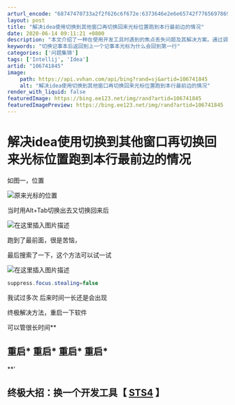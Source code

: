 ```yaml
---
arturl_encode: "68747470733a2f2f626c6f672e:6373646e2e6e65742f77656978696e5f34323236343830352f:61727469636c652f64657461696c732f313036373431383435"
layout: post
title: "解决idea使用切换到其他窗口再切换回来光标位置跑到本行最前边的情况"
date: 2020-06-14 09:11:21 +0800
description: "本文介绍了一种在使用开发工具时遇到的焦点丢失问题及其解决方案。通过调整配置文件中的'suppress"
keywords: "切换记事本后返回到上一个记事本光标为什么会回到第一行"
categories: ['问题集锦']
tags: ['Intellij', 'Idea']
artid: "106741845"
image:
    path: https://api.vvhan.com/api/bing?rand=sj&artid=106741845
    alt: "解决idea使用切换到其他窗口再切换回来光标位置跑到本行最前边的情况"
render_with_liquid: false
featuredImage: https://bing.ee123.net/img/rand?artid=106741845
featuredImagePreview: https://bing.ee123.net/img/rand?artid=106741845
---
```


# 解决idea使用切换到其他窗口再切换回来光标位置跑到本行最前边的情况

如图一，位置
  
![原来光标的位置](https://i-blog.csdnimg.cn/blog_migrate/0b5038dfe399a5796b14a156a76d4031.png)
  
当时用Alt+Tab切换出去又切换回来后
  
![在这里插入图片描述](https://i-blog.csdnimg.cn/blog_migrate/efdc3d5a01efe2108529438d1d60f55a.png)
  
跑到了最前面，很是苦恼，
  
最后搜索了一下，这个方法可以试一试
  
![在这里插入图片描述](https://i-blog.csdnimg.cn/blog_migrate/92240ed05805703e460f772e742b1813.png)

```java
suppress.focus.stealing=false

```

我试过多次 后来时间一长还是会出现
  
终极解决方法，重启一下软件
  
可以管很长时间\*\*

## 重启\* 重启\* 重启\* 重启\*

\*\*‘

## 终极大招：换一个开发工具【 [STS4](https://blog.csdn.net/weixin_42264805/article/details/109698489) 】